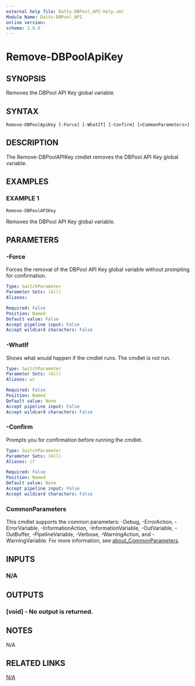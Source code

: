 ```yaml
---
external help file: Datto-DBPool_API-help.xml
Module Name: Datto-DBPool_API
online version:
schema: 2.0.0
---
```


# Remove-DBPoolApiKey

## SYNOPSIS
Removes the DBPool API Key global variable.

## SYNTAX

```
Remove-DBPoolApiKey [-Force] [-WhatIf] [-Confirm] [<CommonParameters>]
```

## DESCRIPTION
The Remove-DBPoolAPIKey cmdlet removes the DBPool API Key global variable.

## EXAMPLES

### EXAMPLE 1
```
Remove-DBPoolAPIKey
```

Removes the DBPool API Key global variable.

## PARAMETERS

### -Force
Forces the removal of the DBPool API Key global variable without prompting for confirmation.

```yaml
Type: SwitchParameter
Parameter Sets: (All)
Aliases:

Required: False
Position: Named
Default value: False
Accept pipeline input: False
Accept wildcard characters: False
```

### -WhatIf
Shows what would happen if the cmdlet runs.
The cmdlet is not run.

```yaml
Type: SwitchParameter
Parameter Sets: (All)
Aliases: wi

Required: False
Position: Named
Default value: None
Accept pipeline input: False
Accept wildcard characters: False
```

### -Confirm
Prompts you for confirmation before running the cmdlet.

```yaml
Type: SwitchParameter
Parameter Sets: (All)
Aliases: cf

Required: False
Position: Named
Default value: None
Accept pipeline input: False
Accept wildcard characters: False
```

### CommonParameters
This cmdlet supports the common parameters: -Debug, -ErrorAction, -ErrorVariable, -InformationAction, -InformationVariable, -OutVariable, -OutBuffer, -PipelineVariable, -Verbose, -WarningAction, and -WarningVariable. For more information, see [about_CommonParameters](http://go.microsoft.com/fwlink/?LinkID=113216).

## INPUTS

### N/A
## OUTPUTS

### [void] - No output is returned.
## NOTES
N/A

## RELATED LINKS

[N/A]()

